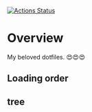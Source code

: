 [![Actions Status](https://github.com/naka-gawa/.dotfiles/workflows/CI/badge.svg)](https://github.com/naka-gawa/.dotfiles/actions)

# Overview
My beloved dotfiles. 😍😍😍

## Loading order

## tree
